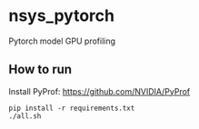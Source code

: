 # nsys_pytorch
Pytorch model GPU profiling

## How to run
Install PyProf: https://github.com/NVIDIA/PyProf
```
pip install -r requirements.txt
./all.sh
```

